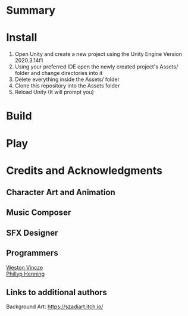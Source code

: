 # Summary

# Install

1. Open Unity and create a new project using the Unity Engine Version 2020.3.14f1 
1. Using your preferred IDE open the newly created project's Assets/ folder and change directories into it
1. Delete everything inside the Assets/ folder
1. Clone this repository into the Assets folder
1. Reload Unity (It will prompt you)

# Build

# Play

# Credits and Acknowledgments
[]()

## Character Art and Animation
[]()

## Music Composer
[]()

## SFX Designer
[]()

## Programmers
[Weston Vincze]()
<br> 
[Phillyp Henning](https://github.com/PhillypHenning)


## Links to additional authors
Background Art: https://szadiart.itch.io/

